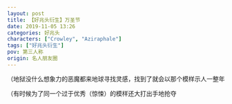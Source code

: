 ```yaml
---
layout: post
title: 【好兆头衍生】万圣节
date: 2019-11-05 13:26
categories: 好兆头
characters: ["Crowley", "Aziraphale"]
tags: ["好兆头衍生"]
pov: 第三人称
origin: 名人朋友圈
---
```


（地狱没什么想象力的恶魔都来地球寻找灵感，找到了就会以那个模样示人一整年

（有时候为了同一个过于优秀（惊悚）的模样还大打出手地抢夺

